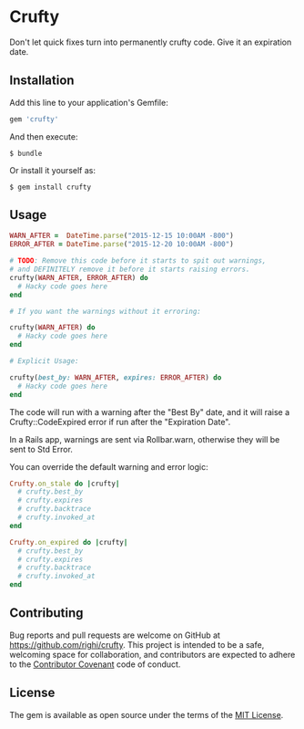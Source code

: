 # Crufty

Don't let quick fixes turn into permanently crufty code. Give it an expiration date.

## Installation

Add this line to your application's Gemfile:

```ruby
gem 'crufty'
```

And then execute:

    $ bundle

Or install it yourself as:

    $ gem install crufty

## Usage

```ruby
WARN_AFTER =  DateTime.parse("2015-12-15 10:00AM -800")
ERROR_AFTER = DateTime.parse("2015-12-20 10:00AM -800")

# TODO: Remove this code before it starts to spit out warnings, 
# and DEFINITELY remove it before it starts raising errors.
crufty(WARN_AFTER, ERROR_AFTER) do
  # Hacky code goes here
end

# If you want the warnings without it erroring:

crufty(WARN_AFTER) do
  # Hacky code goes here
end

# Explicit Usage:

crufty(best_by: WARN_AFTER, expires: ERROR_AFTER) do
  # Hacky code goes here
end
```

The code will run with a warning after the "Best By" date, and it will raise a Crufty::CodeExpired error if run after
the "Expiration Date".

In a Rails app, warnings are sent via Rollbar.warn, otherwise they will be sent to Std Error.

You can override the default warning and error logic:

```ruby
Crufty.on_stale do |crufty|
  # crufty.best_by
  # crufty.expires
  # crufty.backtrace
  # crufty.invoked_at
end

Crufty.on_expired do |crufty|
  # crufty.best_by
  # crufty.expires
  # crufty.backtrace
  # crufty.invoked_at
end
```

## Contributing

Bug reports and pull requests are welcome on GitHub at https://github.com/righi/crufty. This project is intended to be a safe, welcoming space for collaboration, and contributors are expected to adhere to the [Contributor Covenant](http://contributor-covenant.org) code of conduct.


## License

The gem is available as open source under the terms of the [MIT License](http://opensource.org/licenses/MIT).

